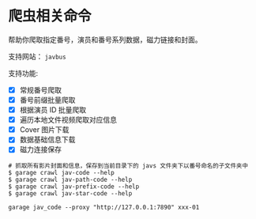 # 爬虫相关命令

帮助你爬取指定番号，演员和番号系列数据，磁力链接和封面。

支持网站： `javbus`

支持功能:

- [x] 常规番号爬取
- [x] 番号前缀批量爬取
- [x] 根据演员 ID 批量爬取
- [x] 遍历本地文件视频爬取对应信息
- [x] Cover 图片下载
- [x] 数据基础信息下载
- [x] 磁力连接保存

```shell
# 抓取所有影片封面和信息，保存到当前目录下的 javs 文件夹下以番号命名的子文件夹中
$ garage crawl jav-code --help
$ garage crawl jav-path-code --help
$ garage crawl jav-prefix-code --help
$ garage crawl jav-star-code --help

garage jav_code --proxy "http://127.0.0.1:7890" xxx-01
```
